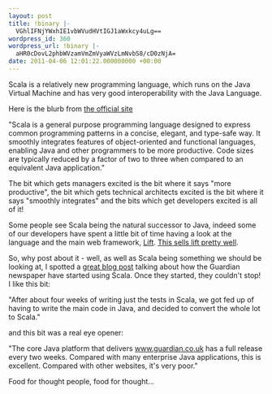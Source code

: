 ```yaml
---
layout: post
title: !binary |-
  VGhlIFNjYWxhIE1vbWVudHVtIGJ1aWxkcy4uLg==
wordpress_id: 360
wordpress_url: !binary |-
  aHR0cDovL2phbWVzamVmZmVyaWVzLmNvbS8/cD0zNjA=
date: 2011-04-06 12:01:22.000000000 +00:00
---
```

Scala is a relatively new programming language, which runs on the Java Virtual Machine and has very good interoperability with the Java Language.

Here is the blurb from <a href="http://www.scala-lang.org/">the official site</a>

"Scala is a general purpose programming language designed to express common programming patterns in a concise, elegant, and type-safe way. It smoothly integrates features of object-oriented and functional languages, enabling Java and other programmers to be more productive. Code sizes are typically reduced by a factor of two to three when compared to an equivalent Java application."

The bit which gets managers excited is the bit where it says "more productive", the bit which gets technical architects excited is the bit where it says "smoothly integrates" and the bits which get developers excited is all of it!

Some people see Scala being the natural successor to Java, indeed some of our developers have spent a little bit of time having a look at the language and the main web framework, <a href="http://liftweb.net/">Lift</a>. <a href="http://seventhings.liftweb.net/">This sells lift pretty well</a>.

So, why post about it - well, as well as Scala being something we should be looking at, I spotted a <a href="http://www.infoq.com/articles/guardian_scala">great blog post</a> talking about how the Guardian newspaper have started using Scala. Once they started, they couldn't stop! I like this bit:

"After about four weeks of writing just the tests in Scala, we got fed up of having to write the main code in Java, and decided to convert the whole lot to Scala."

and this bit was a real eye opener:

"The core Java platform that delivers <a href="http://www.guardian.co.uk">www.guardian.co.uk</a> has a full release every two weeks. Compared with many enterprise Java applications, this is excellent. Compared with other websites, it's very poor."

Food for thought people, food for thought...
